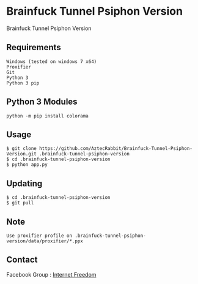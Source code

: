 # Brainfuck Tunnel Psiphon Version

Brainfuck Tunnel Psiphon Version


Requirements
------------

    Windows (tested on windows 7 x64)
    Proxifier
    Git
    Python 3
    Python 3 pip


Python 3 Modules
----------------

    python -m pip install colorama


Usage
-----

    $ git clone https://github.com/AztecRabbit/Brainfuck-Tunnel-Psiphon-Version.git .brainfuck-tunnel-psiphon-version
    $ cd .brainfuck-tunnel-psiphon-version
    $ python app.py


Updating
--------

    $ cd .brainfuck-tunnel-psiphon-version
    $ git pull


Note
----

    Use proxifier profile on .brainfuck-tunnel-psiphon-version/data/proxifier/*.ppx


Contact
-------

Facebook Group : [Internet Freedom]


[Internet Freedom]: https://www.facebook.com/groups/171888786834544/
